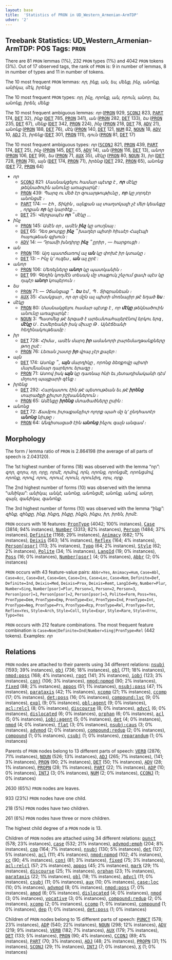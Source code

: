 ```yaml
---
layout: base
title:  'Statistics of PRON in UD_Western_Armenian-ArmTDP'
udver: '2'
---
```


## Treebank Statistics: UD_Western_Armenian-ArmTDP: POS Tags: `PRON`

There are 81 `PRON` lemmas (1%), 232 `PRON` types (1%) and 4042 `PRON` tokens (3%).
Out of 17 observed tags, the rank of `PRON` is: 9 in number of lemmas, 8 in number of types and 11 in number of tokens.

The 10 most frequent `PRON` lemmas: <em>որ, ինք, ան, ես, մենք, ինչ, անոնք, անիկա, մէկ, իրենք</em>

The 10 most frequent `PRON` types:  <em>որ, ինչ, որոնք, ան, որուն, անոր, ես, անոնք, իրեն, մենք</em>

The 10 most frequent ambiguous lemmas: <em>որ</em> (<tt><a href="hyw_armtdp-pos-PRON.html">PRON</a></tt> 929, <tt><a href="hyw_armtdp-pos-SCONJ.html">SCONJ</a></tt> 823, <tt><a href="hyw_armtdp-pos-PART.html">PART</a></tt> 174, <tt><a href="hyw_armtdp-pos-DET.html">DET</a></tt> 32), <em>ինք</em> (<tt><a href="hyw_armtdp-pos-DET.html">DET</a></tt> 785, <tt><a href="hyw_armtdp-pos-PRON.html">PRON</a></tt> 341), <em>ան</em> (<tt><a href="hyw_armtdp-pos-PRON.html">PRON</a></tt> 282, <tt><a href="hyw_armtdp-pos-DET.html">DET</a></tt> 133), <em>ես</em> (<tt><a href="hyw_armtdp-pos-PRON.html">PRON</a></tt> 235, <tt><a href="hyw_armtdp-pos-DET.html">DET</a></tt> 67), <em>մենք</em> (<tt><a href="hyw_armtdp-pos-DET.html">DET</a></tt> 342, <tt><a href="hyw_armtdp-pos-PRON.html">PRON</a></tt> 224), <em>ինչ</em> (<tt><a href="hyw_armtdp-pos-PRON.html">PRON</a></tt> 218, <tt><a href="hyw_armtdp-pos-DET.html">DET</a></tt> 78, <tt><a href="hyw_armtdp-pos-ADV.html">ADV</a></tt> 21), <em>անոնք</em> (<tt><a href="hyw_armtdp-pos-PRON.html">PRON</a></tt> 188, <tt><a href="hyw_armtdp-pos-DET.html">DET</a></tt> 76), <em>մէկ</em> (<tt><a href="hyw_armtdp-pos-PRON.html">PRON</a></tt> 140, <tt><a href="hyw_armtdp-pos-DET.html">DET</a></tt> 121, <tt><a href="hyw_armtdp-pos-NUM.html">NUM</a></tt> 82, <tt><a href="hyw_armtdp-pos-NOUN.html">NOUN</a></tt> 18, <tt><a href="hyw_armtdp-pos-ADV.html">ADV</a></tt> 10, <tt><a href="hyw_armtdp-pos-ADJ.html">ADJ</a></tt> 2), <em>իրենք</em> (<tt><a href="hyw_armtdp-pos-DET.html">DET</a></tt> 301, <tt><a href="hyw_armtdp-pos-PRON.html">PRON</a></tt> 111), <em>դուն</em> (<tt><a href="hyw_armtdp-pos-PRON.html">PRON</a></tt> 81, <tt><a href="hyw_armtdp-pos-DET.html">DET</a></tt> 17)

The 10 most frequent ambiguous types:  <em>որ</em> (<tt><a href="hyw_armtdp-pos-SCONJ.html">SCONJ</a></tt> 821, <tt><a href="hyw_armtdp-pos-PRON.html">PRON</a></tt> 439, <tt><a href="hyw_armtdp-pos-PART.html">PART</a></tt> 174, <tt><a href="hyw_armtdp-pos-DET.html">DET</a></tt> 25), <em>ինչ</em> (<tt><a href="hyw_armtdp-pos-PRON.html">PRON</a></tt> 145, <tt><a href="hyw_armtdp-pos-DET.html">DET</a></tt> 65, <tt><a href="hyw_armtdp-pos-ADV.html">ADV</a></tt> 14), <em>ան</em> (<tt><a href="hyw_armtdp-pos-PRON.html">PRON</a></tt> 116, <tt><a href="hyw_armtdp-pos-DET.html">DET</a></tt> 13), <em>անոր</em> (<tt><a href="hyw_armtdp-pos-PRON.html">PRON</a></tt> 106, <tt><a href="hyw_armtdp-pos-DET.html">DET</a></tt> 99), <em>ես</em> (<tt><a href="hyw_armtdp-pos-PRON.html">PRON</a></tt> 71, <tt><a href="hyw_armtdp-pos-AUX.html">AUX</a></tt> 35), <em>մէկը</em> (<tt><a href="hyw_armtdp-pos-PRON.html">PRON</a></tt> 80, <tt><a href="hyw_armtdp-pos-NOUN.html">NOUN</a></tt> 3), <em>իր</em> (<tt><a href="hyw_armtdp-pos-DET.html">DET</a></tt> 728, <tt><a href="hyw_armtdp-pos-PRON.html">PRON</a></tt> 76), <em>այն</em> (<tt><a href="hyw_armtdp-pos-DET.html">DET</a></tt> 174, <tt><a href="hyw_armtdp-pos-PRON.html">PRON</a></tt> 71), <em>իրենց</em> (<tt><a href="hyw_armtdp-pos-DET.html">DET</a></tt> 292, <tt><a href="hyw_armtdp-pos-PRON.html">PRON</a></tt> 65), <em>անոնց</em> (<tt><a href="hyw_armtdp-pos-DET.html">DET</a></tt> 72, <tt><a href="hyw_armtdp-pos-PRON.html">PRON</a></tt> 64)


* <em>որ</em>
  * <tt><a href="hyw_armtdp-pos-SCONJ.html">SCONJ</a></tt> 821: <em>Մասնակցելու համար պէտք է , <b>որ</b> մէկը թեկնածուին անունը առաջարկէ :</em>
  * <tt><a href="hyw_armtdp-pos-PRON.html">PRON</a></tt> 439: <em>Պարզ ու մեծ էր զուարթութիւնը , <b>որ</b> կը յորդէր անոնցմէ ։</em>
  * <tt><a href="hyw_armtdp-pos-PART.html">PART</a></tt> 174: <em>— Էհ , Տիկին , այնքան ալ տաղտկալի չէ մեր կեանքը , որքան <b>որ</b> կը կարծէք …</em>
  * <tt><a href="hyw_armtdp-pos-DET.html">DET</a></tt> 25: <em>Վերջապէս <b>որ</b> ՞ մէկը ...</em>
* <em>ինչ</em>
  * <tt><a href="hyw_armtdp-pos-PRON.html">PRON</a></tt> 145: <em>Ամէն օր , ամէն <b>ինչ</b> կը սուղնայ :</em>
  * <tt><a href="hyw_armtdp-pos-DET.html">DET</a></tt> 65: <em>Դեռ թուրքը <b>ինչ</b> ՞ խաղեր պիտի հիւսէր Հալէպի հայութեան գլխուն :</em>
  * <tt><a href="hyw_armtdp-pos-ADV.html">ADV</a></tt> 14: <em>— Դրամի խնդիրը <b>ինչ</b> ՞ ըրիր , — հարցուցի ։</em>
* <em>ան</em>
  * <tt><a href="hyw_armtdp-pos-PRON.html">PRON</a></tt> 116: <em>Այդ պատճառով ալ <b>ան</b> կը փոխէ իր կտակը ։</em>
  * <tt><a href="hyw_armtdp-pos-DET.html">DET</a></tt> 13: <em>– Ինչ կ՚ ուզես , <b>ան</b> ալ ըրէ :</em>
* <em>անոր</em>
  * <tt><a href="hyw_armtdp-pos-PRON.html">PRON</a></tt> 106: <em>Մեռելները <b>անոր</b> կը պատկանին ։</em>
  * <tt><a href="hyw_armtdp-pos-DET.html">DET</a></tt> 99: <em>Գեղին կողմէն տեսակ մը տաքուկ շնչում ցաւի պէս կը դպէր <b>անոր</b> կոպերուն ։</em>
* <em>ես</em>
  * <tt><a href="hyw_armtdp-pos-PRON.html">PRON</a></tt> 71: <em>— Չճանցաք ՞ . <b>ես</b> եմ , Պ . Տիգրանեան ։</em>
  * <tt><a href="hyw_armtdp-pos-AUX.html">AUX</a></tt> 35: <em>Հասկցար , որ օր մըն ալ պիտի մոռնայիր թէ եղած <b>ես</b> :</em>
* <em>մէկը</em>
  * <tt><a href="hyw_armtdp-pos-PRON.html">PRON</a></tt> 80: <em>Մասնակցելու համար պէտք է , որ <b>մէկը</b> թեկնածուին անունը առաջարկէ :</em>
  * <tt><a href="hyw_armtdp-pos-NOUN.html">NOUN</a></tt> 3: <em>Պատմեց թէ երգած է արեւմտահայերէնով երկու երգ , <b>մէկը</b> Ս . Էսմերեանի իսկ միւսը Թ . Այնէճեանի հեղինակութեամբ :</em>
* <em>իր</em>
  * <tt><a href="hyw_armtdp-pos-DET.html">DET</a></tt> 728: <em>Հիմա , ամէն մարդ <b>իր</b> ամանորի բարեմաղթանքները թող ըսէ :</em>
  * <tt><a href="hyw_armtdp-pos-PRON.html">PRON</a></tt> 76: <em>Լեռան շատը <b>իր</b> վրայ չէր քալեր :</em>
* <em>այն</em>
  * <tt><a href="hyw_armtdp-pos-DET.html">DET</a></tt> 174: <em>Ասոնք ՞ , <b>այն</b> մարդիկը , որոնց ձեռքովը պիտի մարմնանար դարերու երազը ։</em>
  * <tt><a href="hyw_armtdp-pos-PRON.html">PRON</a></tt> 71: <em>Ատով իսկ <b>այն</b> կը դառնայ հնի եւ յետադիմականի դէմ մղուող պայքարի զէնք ։</em>
* <em>իրենց</em>
  * <tt><a href="hyw_armtdp-pos-DET.html">DET</a></tt> 292: <em>Հարկատու էին թէ պետութեան եւ թէ <b>իրենց</b> տարածքի քիւրտ իշխաններուն ։</em>
  * <tt><a href="hyw_armtdp-pos-PRON.html">PRON</a></tt> 65: <em>Ամէնքը <b>իրենց</b> մտածածները ըսին :</em>
* <em>անոնց</em>
  * <tt><a href="hyw_armtdp-pos-DET.html">DET</a></tt> 72: <em>Ճամբու իւրաքանչիւր ոլորք պահ մը կ՚ ընդհատէր <b>անոնց</b> նիւթը ։</em>
  * <tt><a href="hyw_armtdp-pos-PRON.html">PRON</a></tt> 64: <em>Անգիտացած էին <b>անոնց</b> ինչու գալն անգամ ։</em>

## Morphology

The form / lemma ratio of `PRON` is 2.864198 (the average of all parts of speech is 2.043120).

The 1st highest number of forms (18) was observed with the lemma “որ”: <em>զոր, զորս, որ, որը, որմէ, որմով, որն, որոնց, որոնցմէ, որոնցմով, որոնք, որով, որու, որում, որուն, որունիդ, որս, որք</em>.

The 2nd highest number of forms (10) was observed with the lemma “անիկա”: <em>անիկա, անկէ, անոնց, անոնցմէ, անոնք, անով, անոր, զայն, զանիկա, զանոնք</em>.

The 3rd highest number of forms (10) was observed with the lemma “ինք”: <em>զինք, զինքը, ինք, ինքդ, ինքը, ինքն, ինքս, իր, իրեն, իրմէ</em>.

`PRON` occurs with 16 features: <tt><a href="hyw_armtdp-feat-PronType.html">PronType</a></tt> (4042; 100% instances), <tt><a href="hyw_armtdp-feat-Case.html">Case</a></tt> (3814; 94% instances), <tt><a href="hyw_armtdp-feat-Number.html">Number</a></tt> (3313; 82% instances), <tt><a href="hyw_armtdp-feat-Person.html">Person</a></tt> (1484; 37% instances), <tt><a href="hyw_armtdp-feat-Definite.html">Definite</a></tt> (1168; 29% instances), <tt><a href="hyw_armtdp-feat-Animacy.html">Animacy</a></tt> (682; 17% instances), <tt><a href="hyw_armtdp-feat-Deixis.html">Deixis</a></tt> (563; 14% instances), <tt><a href="hyw_armtdp-feat-Reflex.html">Reflex</a></tt> (164; 4% instances), <tt><a href="hyw_armtdp-feat-Person-psor.html">Person[psor]</a></tt> (113; 3% instances), <tt><a href="hyw_armtdp-feat-Typo.html">Typo</a></tt> (64; 2% instances), <tt><a href="hyw_armtdp-feat-Style.html">Style</a></tt> (62; 2% instances), <tt><a href="hyw_armtdp-feat-Polite.html">Polite</a></tt> (34; 1% instances), <tt><a href="hyw_armtdp-feat-LangId.html">LangId</a></tt> (19; 0% instances), <tt><a href="hyw_armtdp-feat-Poss.html">Poss</a></tt> (16; 0% instances), <tt><a href="hyw_armtdp-feat-Number-psor.html">Number[psor]</a></tt> (4; 0% instances), <tt><a href="hyw_armtdp-feat-Abbr.html">Abbr</a></tt> (2; 0% instances)

`PRON` occurs with 43 feature-value pairs: `Abbr=Yes`, `Animacy=Hum`, `Case=Abl`, `Case=Acc`, `Case=Dat`, `Case=Gen`, `Case=Ins`, `Case=Loc`, `Case=Nom`, `Definite=Def`, `Definite=Ind`, `Deixis=Med`, `Deixis=Prox`, `Deixis=Remt`, `LangId=Hy`, `Number=Plur`, `Number=Sing`, `Number[psor]=Plur`, `Person=1`, `Person=2`, `Person=3`, `Person[psor]=1`, `Person[psor]=2`, `Person[psor]=3`, `Polite=Form`, `Poss=Yes`, `PronType=Dem`, `PronType=Emp`, `PronType=Exc`, `PronType=Ind`, `PronType=Int`, `PronType=Neg`, `PronType=Prs`, `PronType=Rcp`, `PronType=Rel`, `PronType=Tot`, `Reflex=Yes`, `Style=Arch`, `Style=Coll`, `Style=Expr`, `Style=Rare`, `Style=Vrnc`, `Typo=Yes`

`PRON` occurs with 212 feature combinations.
The most frequent feature combination is `Case=Nom|Definite=Ind|Number=Sing|PronType=Rel` (442 tokens).
Examples: <em>որ</em>


## Relations

`PRON` nodes are attached to their parents using 34 different relations: <tt><a href="hyw_armtdp-dep-nsubj.html">nsubj</a></tt> (1593; 39% instances), <tt><a href="hyw_armtdp-dep-obj.html">obj</a></tt> (736; 18% instances), <tt><a href="hyw_armtdp-dep-obl.html">obl</a></tt> (711; 18% instances), <tt><a href="hyw_armtdp-dep-nmod-poss.html">nmod:poss</a></tt> (168; 4% instances), <tt><a href="hyw_armtdp-dep-root.html">root</a></tt> (141; 3% instances), <tt><a href="hyw_armtdp-dep-iobj.html">iobj</a></tt> (123; 3% instances), <tt><a href="hyw_armtdp-dep-conj.html">conj</a></tt> (106; 3% instances), <tt><a href="hyw_armtdp-dep-nmod-npmod.html">nmod:npmod</a></tt> (90; 2% instances), <tt><a href="hyw_armtdp-dep-fixed.html">fixed</a></tt> (88; 2% instances), <tt><a href="hyw_armtdp-dep-appos.html">appos</a></tt> (51; 1% instances), <tt><a href="hyw_armtdp-dep-nsubj-pass.html">nsubj:pass</a></tt> (47; 1% instances), <tt><a href="hyw_armtdp-dep-parataxis.html">parataxis</a></tt> (42; 1% instances), <tt><a href="hyw_armtdp-dep-xcomp.html">xcomp</a></tt> (21; 1% instances), <tt><a href="hyw_armtdp-dep-ccomp.html">ccomp</a></tt> (17; 0% instances), <tt><a href="hyw_armtdp-dep-det-poss.html">det:poss</a></tt> (16; 0% instances), <tt><a href="hyw_armtdp-dep-compound-lvc.html">compound:lvc</a></tt> (9; 0% instances), <tt><a href="hyw_armtdp-dep-expl.html">expl</a></tt> (9; 0% instances), <tt><a href="hyw_armtdp-dep-obl-agent.html">obl:agent</a></tt> (9; 0% instances), <tt><a href="hyw_armtdp-dep-acl-relcl.html">acl:relcl</a></tt> (8; 0% instances), <tt><a href="hyw_armtdp-dep-discourse.html">discourse</a></tt> (8; 0% instances), <tt><a href="hyw_armtdp-dep-advcl.html">advcl</a></tt> (6; 0% instances), <tt><a href="hyw_armtdp-dep-dislocated.html">dislocated</a></tt> (6; 0% instances), <tt><a href="hyw_armtdp-dep-orphan.html">orphan</a></tt> (6; 0% instances), <tt><a href="hyw_armtdp-dep-acl.html">acl</a></tt> (5; 0% instances), <tt><a href="hyw_armtdp-dep-iobj-agent.html">iobj:agent</a></tt> (5; 0% instances), <tt><a href="hyw_armtdp-dep-det.html">det</a></tt> (4; 0% instances), <tt><a href="hyw_armtdp-dep-nmod.html">nmod</a></tt> (4; 0% instances), <tt><a href="hyw_armtdp-dep-flat.html">flat</a></tt> (3; 0% instances), <tt><a href="hyw_armtdp-dep-nsubj-caus.html">nsubj:caus</a></tt> (3; 0% instances), <tt><a href="hyw_armtdp-dep-advmod.html">advmod</a></tt> (2; 0% instances), <tt><a href="hyw_armtdp-dep-compound-redup.html">compound:redup</a></tt> (2; 0% instances), <tt><a href="hyw_armtdp-dep-compound.html">compound</a></tt> (1; 0% instances), <tt><a href="hyw_armtdp-dep-csubj.html">csubj</a></tt> (1; 0% instances), <tt><a href="hyw_armtdp-dep-reparandum.html">reparandum</a></tt> (1; 0% instances)

Parents of `PRON` nodes belong to 13 different parts of speech: <tt><a href="hyw_armtdp-pos-VERB.html">VERB</a></tt> (2876; 71% instances), <tt><a href="hyw_armtdp-pos-NOUN.html">NOUN</a></tt> (526; 13% instances), <tt><a href="hyw_armtdp-pos-ADJ.html">ADJ</a></tt> (265; 7% instances),  (141; 3% instances), <tt><a href="hyw_armtdp-pos-PRON.html">PRON</a></tt> (90; 2% instances), <tt><a href="hyw_armtdp-pos-DET.html">DET</a></tt> (50; 1% instances), <tt><a href="hyw_armtdp-pos-ADV.html">ADV</a></tt> (28; 1% instances), <tt><a href="hyw_armtdp-pos-PROPN.html">PROPN</a></tt> (28; 1% instances), <tt><a href="hyw_armtdp-pos-PART.html">PART</a></tt> (22; 1% instances), <tt><a href="hyw_armtdp-pos-ADP.html">ADP</a></tt> (10; 0% instances), <tt><a href="hyw_armtdp-pos-INTJ.html">INTJ</a></tt> (3; 0% instances), <tt><a href="hyw_armtdp-pos-NUM.html">NUM</a></tt> (2; 0% instances), <tt><a href="hyw_armtdp-pos-CCONJ.html">CCONJ</a></tt> (1; 0% instances)

2630 (65%) `PRON` nodes are leaves.

933 (23%) `PRON` nodes have one child.

218 (5%) `PRON` nodes have two children.

261 (6%) `PRON` nodes have three or more children.

The highest child degree of a `PRON` node is 13.

Children of `PRON` nodes are attached using 34 different relations: <tt><a href="hyw_armtdp-dep-punct.html">punct</a></tt> (578; 23% instances), <tt><a href="hyw_armtdp-dep-case.html">case</a></tt> (532; 21% instances), <tt><a href="hyw_armtdp-dep-advmod-emph.html">advmod:emph</a></tt> (204; 8% instances), <tt><a href="hyw_armtdp-dep-cop.html">cop</a></tt> (164; 7% instances), <tt><a href="hyw_armtdp-dep-nsubj.html">nsubj</a></tt> (130; 5% instances), <tt><a href="hyw_armtdp-dep-det.html">det</a></tt> (127; 5% instances), <tt><a href="hyw_armtdp-dep-acl.html">acl</a></tt> (111; 4% instances), <tt><a href="hyw_armtdp-dep-nmod-npmod.html">nmod:npmod</a></tt> (102; 4% instances), <tt><a href="hyw_armtdp-dep-cc.html">cc</a></tt> (90; 4% instances), <tt><a href="hyw_armtdp-dep-conj.html">conj</a></tt> (81; 3% instances), <tt><a href="hyw_armtdp-dep-fixed.html">fixed</a></tt> (75; 3% instances), <tt><a href="hyw_armtdp-dep-acl-relcl.html">acl:relcl</a></tt> (57; 2% instances), <tt><a href="hyw_armtdp-dep-appos.html">appos</a></tt> (45; 2% instances), <tt><a href="hyw_armtdp-dep-mark.html">mark</a></tt> (29; 1% instances), <tt><a href="hyw_armtdp-dep-discourse.html">discourse</a></tt> (25; 1% instances), <tt><a href="hyw_armtdp-dep-orphan.html">orphan</a></tt> (23; 1% instances), <tt><a href="hyw_armtdp-dep-parataxis.html">parataxis</a></tt> (22; 1% instances), <tt><a href="hyw_armtdp-dep-obl.html">obl</a></tt> (18; 1% instances), <tt><a href="hyw_armtdp-dep-advcl.html">advcl</a></tt> (11; 0% instances), <tt><a href="hyw_armtdp-dep-csubj.html">csubj</a></tt> (11; 0% instances), <tt><a href="hyw_armtdp-dep-aux.html">aux</a></tt> (10; 0% instances), <tt><a href="hyw_armtdp-dep-case-loc.html">case:loc</a></tt> (10; 0% instances), <tt><a href="hyw_armtdp-dep-advmod.html">advmod</a></tt> (8; 0% instances), <tt><a href="hyw_armtdp-dep-nmod-poss.html">nmod:poss</a></tt> (7; 0% instances), <tt><a href="hyw_armtdp-dep-amod.html">amod</a></tt> (6; 0% instances), <tt><a href="hyw_armtdp-dep-dislocated.html">dislocated</a></tt> (4; 0% instances), <tt><a href="hyw_armtdp-dep-nmod.html">nmod</a></tt> (3; 0% instances), <tt><a href="hyw_armtdp-dep-vocative.html">vocative</a></tt> (3; 0% instances), <tt><a href="hyw_armtdp-dep-compound-redup.html">compound:redup</a></tt> (2; 0% instances), <tt><a href="hyw_armtdp-dep-xcomp.html">xcomp</a></tt> (2; 0% instances), <tt><a href="hyw_armtdp-dep-ccomp.html">ccomp</a></tt> (1; 0% instances), <tt><a href="hyw_armtdp-dep-compound.html">compound</a></tt> (1; 0% instances), <tt><a href="hyw_armtdp-dep-dep.html">dep</a></tt> (1; 0% instances), <tt><a href="hyw_armtdp-dep-det-poss.html">det:poss</a></tt> (1; 0% instances)

Children of `PRON` nodes belong to 15 different parts of speech: <tt><a href="hyw_armtdp-pos-PUNCT.html">PUNCT</a></tt> (578; 23% instances), <tt><a href="hyw_armtdp-pos-ADP.html">ADP</a></tt> (540; 22% instances), <tt><a href="hyw_armtdp-pos-NOUN.html">NOUN</a></tt> (298; 12% instances), <tt><a href="hyw_armtdp-pos-ADV.html">ADV</a></tt> (219; 9% instances), <tt><a href="hyw_armtdp-pos-VERB.html">VERB</a></tt> (182; 7% instances), <tt><a href="hyw_armtdp-pos-AUX.html">AUX</a></tt> (179; 7% instances), <tt><a href="hyw_armtdp-pos-DET.html">DET</a></tt> (133; 5% instances), <tt><a href="hyw_armtdp-pos-PRON.html">PRON</a></tt> (90; 4% instances), <tt><a href="hyw_armtdp-pos-CCONJ.html">CCONJ</a></tt> (89; 4% instances), <tt><a href="hyw_armtdp-pos-PART.html">PART</a></tt> (70; 3% instances), <tt><a href="hyw_armtdp-pos-ADJ.html">ADJ</a></tt> (48; 2% instances), <tt><a href="hyw_armtdp-pos-PROPN.html">PROPN</a></tt> (31; 1% instances), <tt><a href="hyw_armtdp-pos-SCONJ.html">SCONJ</a></tt> (29; 1% instances), <tt><a href="hyw_armtdp-pos-INTJ.html">INTJ</a></tt> (7; 0% instances), <tt><a href="hyw_armtdp-pos-X.html">X</a></tt> (1; 0% instances)

